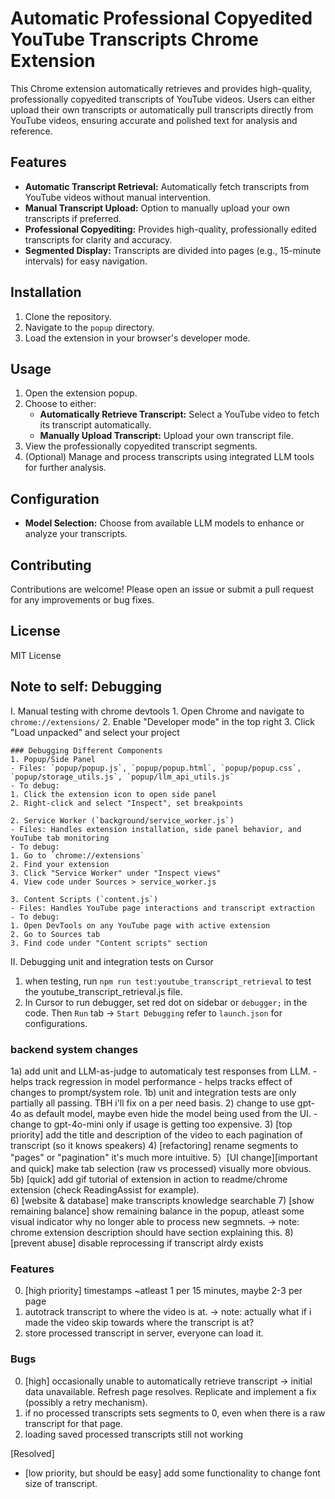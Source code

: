 # Automatic Professional Copyedited YouTube Transcripts Chrome Extension

This Chrome extension automatically retrieves and provides high-quality, professionally copyedited transcripts of YouTube videos. Users can either upload their own transcripts or automatically pull transcripts directly from YouTube videos, ensuring accurate and polished text for analysis and reference.

## Features

- **Automatic Transcript Retrieval:** Automatically fetch transcripts from YouTube videos without manual intervention.
- **Manual Transcript Upload:** Option to manually upload your own transcripts if preferred.
- **Professional Copyediting:** Provides high-quality, professionally edited transcripts for clarity and accuracy.
- **Segmented Display:** Transcripts are divided into pages (e.g., 15-minute intervals) for easy navigation.


## Installation

1. Clone the repository.
2. Navigate to the `popup` directory.
3. Load the extension in your browser's developer mode.

## Usage

1. Open the extension popup.
2. Choose to either:
    - **Automatically Retrieve Transcript:** Select a YouTube video to fetch its transcript automatically.
    - **Manually Upload Transcript:** Upload your own transcript file.
3. View the professionally copyedited transcript segments.
4. (Optional) Manage and process transcripts using integrated LLM tools for further analysis.

## Configuration

- **Model Selection:** Choose from available LLM models to enhance or analyze your transcripts.

## Contributing

Contributions are welcome! Please open an issue or submit a pull request for any improvements or bug fixes.

## License

MIT License

## Note to self: Debugging 

I. Manual testing with chrome devtools
    1. Open Chrome and navigate to `chrome://extensions/`
    2. Enable "Developer mode" in the top right
    3. Click "Load unpacked" and select your project

    ### Debugging Different Components
    1. Popup/Side Panel
    - Files: `popup/popup.js`, `popup/popup.html`, `popup/popup.css`, `popup/storage_utils.js`, `popup/llm_api_utils.js`
    - To debug:
    1. Click the extension icon to open side panel
    2. Right-click and select "Inspect", set breakpoints

    2. Service Worker (`background/service_worker.js`)
    - Files: Handles extension installation, side panel behavior, and YouTube tab monitoring
    - To debug:
    1. Go to `chrome://extensions`
    2. Find your extension
    3. Click "Service Worker" under "Inspect views"
    4. View code under Sources > service_worker.js

    3. Content Scripts (`content.js`)
    - Files: Handles YouTube page interactions and transcript extraction
    - To debug:
    1. Open DevTools on any YouTube page with active extension
    2. Go to Sources tab
    3. Find code under "Content scripts" section

II. Debugging unit and integration tests on Cursor
 1. when testing, run `npm run test:youtube_transcript_retrieval` to test the youtube_transcript_retrieval.js file.
 2. In Cursor to run debugger, set red dot on sidebar or `debugger;` in the code. Then `Run` tab -> `Start Debugging` refer to `launch.json` for configurations.

### backend system changes
1a) add unit and LLM-as-judge to automaticaly test responses from LLM.
    - helps track regression in model performance
    - helps tracks effect of changes to prompt/system role.
1b) unit and integration tests are only partially all passing. TBH i'll fix on a per need basis.
2) change to use gpt-4o as default model, maybe even hide the model being used from the UI.
    - change to gpt-4o-mini only if usage is getting too expensive.
3) [top priority] add the title and description of the video to each pagination of transcript (so it knows speakers)
4) [refactoring] rename segments to "pages" or "pagination" it's much more intuitive.
5）[UI change][important and quick] make tab selection (raw vs processed) visually more obvious.
5b) [quick] add gif tutorial of extension in action to readme/chrome extension (check ReadingAssist for example).  
6) [website & database] make transcripts knowledge searchable
7) [show remaining balance] show remaining balance in the popup, atleast some visual indicator why no longer able to process new segmnets.
    -> note: chrome extension description should have section explaining this.
8) [prevent abuse] disable reprocessing if transcript alrdy exists

### Features
0. [high priority] timestamps ~atleast 1 per 15 minutes, maybe 2-3 per page
1. autotrack transcript to where the video is at.
    -> note: actually what if i made the video skip towards where the transcript is at?
2. store processed transcript in server, everyone can load it.

### Bugs
0. [high] occasionally unable to automatically retrieve transcript -> initial data unavailable. Refresh page resolves. Replicate and implement a fix (possibly a retry mechanism).
1. if no processed transcripts sets segments to 0, even when there is a raw transcript for that page.
2. loading saved processed transcripts still not working

[Resolved]
* [low priority, but should be easy] add some functionality to change font size of transcript.

